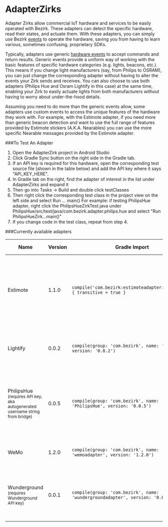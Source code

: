 # AdapterZirks

Adapter Zirks allow commercial IoT hardware and services to be easily operated with Bezirk. These adapters can detect the specific hardware, read their states, and actuate them. With these adapters, you can simply use Bezirk [events](http://developer.bezirk.com/documentation/key_terms.php) to operate the hardware, saving you from having to learn various, sometimes confusing, proprietary SDKs.

Typically, adapters use generic [hardware events](https://github.com/Bezirk-Bosch/HardwareEvents) to accept commands and return results. Generic events provide a uniform way of working with the basic features of specific hardware categories (e.g. lights, beacons, etc.). This means if you change light manufacturers (say, from Philips to OSRAM), you can just change the corresponding adapter without having to alter the events your Zirk sends and receives. You can also choose to use both adapters (Philips Hue and Osram Lightify in this case) at the same time, enabling your Zirk to easily actuate lights from both manufacturers without having to worry about under-the-hood details.

Assuming you need to do more than the generic events allow, some adapters use custom events to access the unique features of the hardware they work with. For example, with the Estimote adapter, if you need more than generic beacon detection and want to use the full range of features provided by Estimote stickers (A.K.A. Nearables) you can use the more specific Nearable messages provided by the Estimote adapter.

###To Test An Adapter

1. Open the AdapterZirk project in Android Studio
2. Click Gradle Sync button on the right side in the Gradle tab.
3. If an API key is required for this hardware, open the corresponding test source file (shown in the table below) and add the API key where it says "API_KEY_HERE".
3. In Gradle tab on the right, find the adapter of interest in the list under AdapterZirks and expand it
4. Then go into Tasks -> Build and double click testClasses
5. Then right click the corresponding test class in the project view on the left side and select Run ... main()
   For example: if testing PhilipsHue adapter, right click the PhilipsHueZirkTest.java under PhilipsHue/src/test/java/com.bezirk.adapter.philips.hue and select "Run PhilipsHueZirk...main()"
6. If you change code in the test class, repeat from step 4. 

###Currently available adapters

Name | Version | Gradle Import | Supported Features | Example Code
--- | --- | --- | --- | ---
Estimote | 1.1.0 | `compile('com.bezirk:estimoteadapter:1.1.0@aar') { transitive = true }` | Detect iBeacons, detect Estimote nearables, get Estimote nearable attributes if detected as a generic beacon | [Test Zirk](https://github.com/Bezirk-Bosch/AdapterZirks/blob/master/EstimoteAdapter/app/src/main/java/com/bezirk/adapter/estimote/MainActivity.java), [Smart Desk](https://github.com/Bezirk-Bosch/SmartDeskZirk/blob/master/AndroidBeaconDetector/src/main/java/com/bezirk/smartdesk/beacondetector/MainActivity.java)
Lightify | 0.0.2 | `compile(group: 'com.bezirk', name: 'lightify', version: '0.0.2')` | Discover gateways, detect lights, turn lights on and off, set light brightness | [Test Zirk](https://github.com/Bezirk-Bosch/AdapterZirks/blob/master/lightify/src/test/java/com/bezirk/adapter/lightify/LightifyZirkTest.java)
PhilipsHue <sub>(requires API key, aka autogenerated username string from bridge) | 0.0.5 | `compile(group: 'com.bezirk', name: 'PhilipsHue', version: '0.0.5')` | Discover bridges, detect lights, turn lights on and off, set light brightness, set light color, get light state | [Test Zirk](https://github.com/Bezirk-Bosch/AdapterZirks/blob/master/PhilipsHue/src/test/java/com/bezirk/adapter/philips/hue/PhilipsHueZirkTest.java), [Smart Desk](https://github.com/Bezirk-Bosch/SmartDeskZirk/blob/master/SmartDesk/src/main/java/com/bezirk/smartdesk/Main.java)
WeMo | 1.2.0 | `compile(group: 'com.bezirk', name: 'wemoadapter', version: '1.2.0')` | Discover switches, turn switches on and off | [Test Zirk](https://github.com/Bezirk-Bosch/AdapterZirks/blob/master/wemoadapter/src/test/java/com/bezirk/adapter/belkin/wemo/WeMoZirkTest.java), [Smart Desk](https://github.com/Bezirk-Bosch/SmartDeskZirk/blob/master/SmartDesk/src/main/java/com/bezirk/smartdesk/Main.java)
Wunderground <sub>(requires Wunderground API key)</sub> | 0.0.1 | `compile(group: 'com.bezirk', name: 'wundergroundadapter', version: '0.0.1')` | Get current temperature, humidity, and pressure for state (or country) and city | [Test Zirk](https://github.com/Bezirk-Bosch/AdapterZirks/blob/master/wundergroundadapter/src/test/java/com/bezirk/adapter/wunderground/WundergroundZirkTest.java) 
